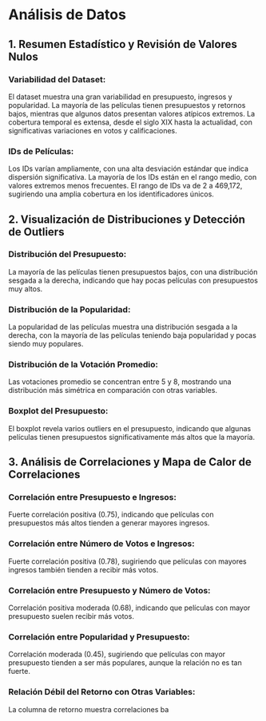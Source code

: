 # Análisis de Datos 

## 1. Resumen Estadístico y Revisión de Valores Nulos

### Variabilidad del Dataset:
El dataset muestra una gran variabilidad en presupuesto, ingresos y popularidad. La mayoría de las películas tienen presupuestos y retornos bajos, mientras que algunos datos presentan valores atípicos extremos. La cobertura temporal es extensa, desde el siglo XIX hasta la actualidad, con significativas variaciones en votos y calificaciones.

### IDs de Películas:
Los IDs varían ampliamente, con una alta desviación estándar que indica dispersión significativa. La mayoría de los IDs están en el rango medio, con valores extremos menos frecuentes. El rango de IDs va de 2 a 469,172, sugiriendo una amplia cobertura en los identificadores únicos.

## 2. Visualización de Distribuciones y Detección de Outliers

### Distribución del Presupuesto:
La mayoría de las películas tienen presupuestos bajos, con una distribución sesgada a la derecha, indicando que hay pocas películas con presupuestos muy altos.

### Distribución de la Popularidad:
La popularidad de las películas muestra una distribución sesgada a la derecha, con la mayoría de las películas teniendo baja popularidad y pocas siendo muy populares.

### Distribución de la Votación Promedio:
Las votaciones promedio se concentran entre 5 y 8, mostrando una distribución más simétrica en comparación con otras variables.

### Boxplot del Presupuesto:
El boxplot revela varios outliers en el presupuesto, indicando que algunas películas tienen presupuestos significativamente más altos que la mayoría.

## 3. Análisis de Correlaciones y Mapa de Calor de Correlaciones

### Correlación entre Presupuesto e Ingresos:
Fuerte correlación positiva (0.75), indicando que películas con presupuestos más altos tienden a generar mayores ingresos.

### Correlación entre Número de Votos e Ingresos:
Fuerte correlación positiva (0.78), sugiriendo que películas con mayores ingresos también tienden a recibir más votos.

### Correlación entre Presupuesto y Número de Votos:
Correlación positiva moderada (0.68), indicando que películas con mayor presupuesto suelen recibir más votos.

### Correlación entre Popularidad y Presupuesto:
Correlación moderada (0.45), sugiriendo que películas con mayor presupuesto tienden a ser más populares, aunque la relación no es tan fuerte.

### Relación Débil del Retorno con Otras Variables:
La columna de retorno muestra correlaciones ba
